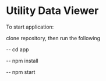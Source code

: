 # Utility Data Viewer
To start application:

clone repository, then run the following

-- cd app

-- npm install

-- npm start
